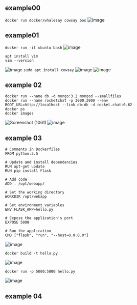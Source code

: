 ## example00
```docker run docker/whalesay cowsay boo```
![image](https://user-images.githubusercontent.com/44063772/180462379-3c0ced5f-0771-4f64-ac10-4dec230dd634.png)

## example01
```docker run -it ubuntu bash```
![image](https://user-images.githubusercontent.com/44063772/180463974-e641f1b0-188f-4b08-a47b-2537642b8864.png)
```
apt install vim
vim --version
```
![image](https://user-images.githubusercontent.com/44063772/180464276-d800aed1-c7ac-45cd-862a-2db4d2a095e9.png)
``` sudo apt install cowsay ```
![image](https://user-images.githubusercontent.com/44063772/180464861-4ebfbd8e-8622-4661-896a-04ae69d0ddea.png)
![image](https://user-images.githubusercontent.com/44063772/180465877-f3692f21-5a5e-409b-aaba-c74ab1b7f5c8.png)

## example 02
```
docker run --name db -d mongo:3.2 mongod --smallfiles
docker run --name rocketchat -p 3000:3000 --env ROOT_URL=http://localhost --link db:db -d rocket.chat:0.62
docker ps
docker images
```
![Screenshot (1061)](https://user-images.githubusercontent.com/44063772/180467373-84d05d69-295c-4fbf-aaa1-249a2a5a17ff.png)
![image](https://user-images.githubusercontent.com/44063772/180467332-0f5c3e40-8e58-44ed-b1cd-854cf5ee87c6.png)


## example 03
```
# Comments in Dockerfiles
FROM python:3.5

# Update and install dependencies
RUN apt-get update
RUN pip install Flask

# Add code
ADD . /opt/webapp/

# Set the working directory
WORKDIR /opt/webapp

# Set environment variables
ENV FLASK_APP=hello.py

# Expose the application's port
EXPOSE 5000

# Run the application
CMD ["flask", "run", "--host=0.0.0.0"]
```
![image](https://user-images.githubusercontent.com/44063772/180468231-679ea139-e0e4-42bf-bef5-2377c079d9cf.png)
```
docker build -t hello.py .
```
![image](https://user-images.githubusercontent.com/44063772/180469282-973a3a10-cfb3-41d0-a2ca-bd4a8d71c354.png)
```
docker run -p 5000:5000 hello.py
```
![image](https://user-images.githubusercontent.com/44063772/180469550-f741432b-265f-4c73-a59d-9b3f9f1a0e2c.png)

## example 04
